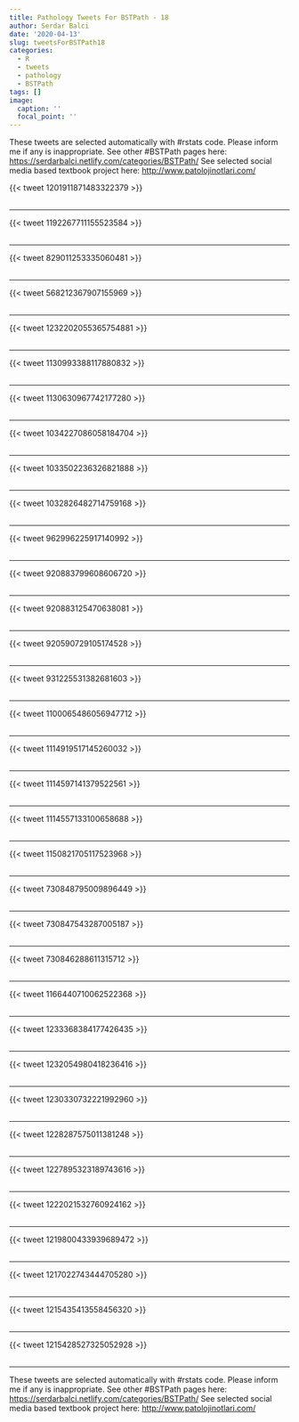 ```yaml
---
title: Pathology Tweets For BSTPath - 18
author: Serdar Balci
date: '2020-04-13'
slug: tweetsForBSTPath18
categories:
  - R
  - tweets
  - pathology
  - BSTPath
tags: []
image:
  caption: ''
  focal_point: ''
---
```



These tweets are selected automatically with #rstats code. Please inform me if any is inappropriate.
See other #BSTPath pages here: https://serdarbalci.netlify.com/categories/BSTPath/ 
See selected social media based textbook project here: http://www.patolojinotlari.com/

{{< tweet 1201911871483322379 >}}
<br>
<br>
<hr>
{{< tweet 1192267711155523584 >}}
<br>
<br>
<hr>
{{< tweet 829011253335060481 >}}
<br>
<br>
<hr>
{{< tweet 568212367907155969 >}}
<br>
<br>
<hr>
{{< tweet 1232202055365754881 >}}
<br>
<br>
<hr>
{{< tweet 1130993388117880832 >}}
<br>
<br>
<hr>
{{< tweet 1130630967742177280 >}}
<br>
<br>
<hr>
{{< tweet 1034227086058184704 >}}
<br>
<br>
<hr>
{{< tweet 1033502236326821888 >}}
<br>
<br>
<hr>
{{< tweet 1032826482714759168 >}}
<br>
<br>
<hr>
{{< tweet 962996225917140992 >}}
<br>
<br>
<hr>
{{< tweet 920883799608606720 >}}
<br>
<br>
<hr>
{{< tweet 920883125470638081 >}}
<br>
<br>
<hr>
{{< tweet 920590729105174528 >}}
<br>
<br>
<hr>
{{< tweet 931225531382681603 >}}
<br>
<br>
<hr>
{{< tweet 1100065486056947712 >}}
<br>
<br>
<hr>
{{< tweet 1114919517145260032 >}}
<br>
<br>
<hr>
{{< tweet 1114597141379522561 >}}
<br>
<br>
<hr>
{{< tweet 1114557133100658688 >}}
<br>
<br>
<hr>
{{< tweet 1150821705117523968 >}}
<br>
<br>
<hr>
{{< tweet 730848795009896449 >}}
<br>
<br>
<hr>
{{< tweet 730847543287005187 >}}
<br>
<br>
<hr>
{{< tweet 730846288611315712 >}}
<br>
<br>
<hr>
{{< tweet 1166440710062522368 >}}
<br>
<br>
<hr>
{{< tweet 1233368384177426435 >}}
<br>
<br>
<hr>
{{< tweet 1232054980418236416 >}}
<br>
<br>
<hr>
{{< tweet 1230330732221992960 >}}
<br>
<br>
<hr>
{{< tweet 1228287575011381248 >}}
<br>
<br>
<hr>
{{< tweet 1227895323189743616 >}}
<br>
<br>
<hr>
{{< tweet 1222021532760924162 >}}
<br>
<br>
<hr>
{{< tweet 1219800433939689472 >}}
<br>
<br>
<hr>
{{< tweet 1217022743444705280 >}}
<br>
<br>
<hr>
{{< tweet 1215435413558456320 >}}
<br>
<br>
<hr>
{{< tweet 1215428527325052928 >}}
<br>
<br>
<hr>


These tweets are selected automatically with #rstats code. Please inform me if any is inappropriate.
See other #BSTPath pages here: https://serdarbalci.netlify.com/categories/BSTPath/ 
See selected social media based textbook project here: http://www.patolojinotlari.com/
